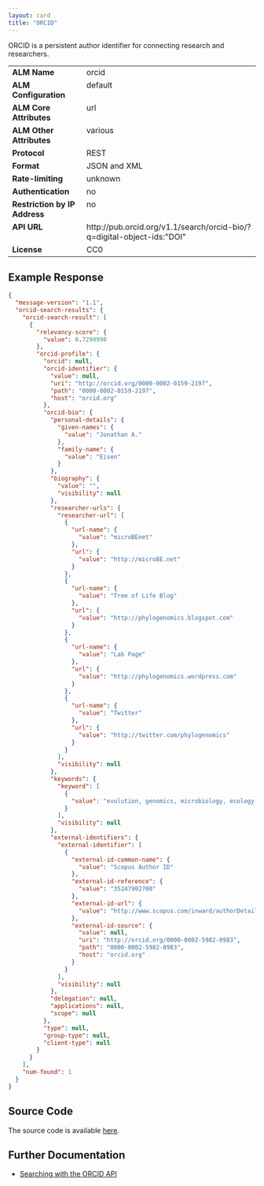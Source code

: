 ```yaml
---
layout: card
title: "ORCID"
---
```


ORCID is a persistent author identifier for connecting research and researchers.

<table width=100% border="0" cellspacing="0" cellpadding="0">
<tbody>
<tr>
<td valign="top" width=30%><strong>ALM Name</strong></td>
<td valign="top" width=70%>orcid</td>
</tr>
<tr>
<td valign="top" width=20%><strong>ALM Configuration</strong></td>
<td valign="top" width=80%>default</td>
</tr>
<tr>
<td valign="top" width=20%><strong>ALM Core Attributes</strong></td>
<td valign="top" width=80%>url</td>
</tr>
<td valign="top" width=20%><strong>ALM Other Attributes</strong></td>
<td valign="top" width=80%>various</td>
</tr>
<tr>
<td valign="top" width=30%><strong>Protocol</strong></td>
<td valign="top" width=70%>REST</td>
</tr>
<tr>
<td valign="top" width=30%><strong>Format</strong></td>
<td valign="top" width=70%>JSON and XML</td>
</tr>
<tr>
<td valign="top" width=20%><strong>Rate-limiting</strong></td>
<td valign="top" width=80%>unknown</td>
</tr>
<tr>
<td valign="top" width=20%><strong>Authentication</strong></td>
<td valign="top" width=80%>no</td>
</tr>
<tr>
<td valign="top" width=20%><strong>Restriction by IP Address</strong></td>
<td valign="top" width=80%>no</td>
</tr>
<tr>
<td valign="top" width=20%><strong>API URL</strong></td>
<td valign="top" width=80%>http://pub.orcid.org/v1.1/search/orcid-bio/?q=digital-object-ids:"DOI"</td>
</tr>
<tr>
<td valign="top" width=20%><strong>License</strong></td>
<td valign="top" width=80%>CC0</td>
</tr>
</tbody>
</table>

## Example Response

```json
{
  "message-version": "1.1",
  "orcid-search-results": {
    "orcid-search-result": [
      {
        "relevancy-score": {
          "value": 0.7290998
        },
        "orcid-profile": {
          "orcid": null,
          "orcid-identifier": {
            "value": null,
            "uri": "http://orcid.org/0000-0002-0159-2197",
            "path": "0000-0002-0159-2197",
            "host": "orcid.org"
          },
          "orcid-bio": {
            "personal-details": {
              "given-names": {
                "value": "Jonathan A."
              },
              "family-name": {
                "value": "Eisen"
              }
            },
            "biography": {
              "value": "",
              "visibility": null
            },
            "researcher-urls": {
              "researcher-url": [
                {
                  "url-name": {
                    "value": "microBEnet"
                  },
                  "url": {
                    "value": "http://microBE.net"
                  }
                },
                {
                  "url-name": {
                    "value": "Tree of Life Blog"
                  },
                  "url": {
                    "value": "http://phylogenomics.blogspot.com"
                  }
                },
                {
                  "url-name": {
                    "value": "Lab Page"
                  },
                  "url": {
                    "value": "http://phylogenomics.wordpress.com"
                  }
                },
                {
                  "url-name": {
                    "value": "Twitter"
                  },
                  "url": {
                    "value": "http://twitter.com/phylogenomics"
                  }
                }
              ],
              "visibility": null
            },
            "keywords": {
              "keyword": [
                {
                  "value": "evolution, genomics, microbiology, ecology, microbial diversity, citizen science, "
                }
              ],
              "visibility": null
            },
            "external-identifiers": {
              "external-identifier": [
                {
                  "external-id-common-name": {
                    "value": "Scopus Author ID"
                  },
                  "external-id-reference": {
                    "value": "35247902700"
                  },
                  "external-id-url": {
                    "value": "http://www.scopus.com/inward/authorDetails.url?authorID=35247902700&partnerID=MN8TOARS"
                  },
                  "external-id-source": {
                    "value": null,
                    "uri": "http://orcid.org/0000-0002-5982-8983",
                    "path": "0000-0002-5982-8983",
                    "host": "orcid.org"
                  }
                }
              ],
              "visibility": null
            },
            "delegation": null,
            "applications": null,
            "scope": null
          },
          "type": null,
          "group-type": null,
          "client-type": null
        }
      }
    ],
    "num-found": 1
  }
}
```

## Source Code
The source code is available [here](https://github.com/articlemetrics/lagotto/blob/master/app/models/sources/orcid.rb).

## Further Documentation
* [Searching with the ORCID API](http://support.orcid.org/knowledgebase/articles/132354-searching-with-the-public-api)
